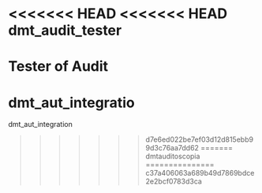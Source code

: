 <<<<<<< HEAD
<<<<<<< HEAD
dmt_audit_tester
================

Tester of Audit
=======
dmt_aut_integratio
==================

dmt_aut_integration
>>>>>>> d7e6ed022be7ef03d12d815ebb99d3c76aa7dd62
=======
dmtauditoscopia
===============
>>>>>>> c37a406063a689b49d7869bdce2e2bcf0783d3ca
